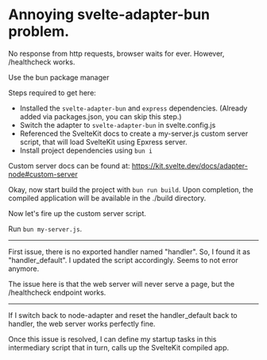 # Annoying svelte-adapter-bun problem.

No response from http requests, browser waits for ever. However, /healthcheck works.

Use the bun package manager

Steps required to get here:

- Installed the `svelte-adapter-bun` and `express` dependencies. (Already added via packages.json, you can skip this step.)
- Switch the adapter to `svelte-adapter-bun` in svelte.config.js
- Referenced the SvelteKit docs to create a my-server.js custom server script, that will load SvelteKit using Epxress server.
- Install project dependencies using `bun i`

Custom server docs can be found at: https://kit.svelte.dev/docs/adapter-node#custom-server

Okay, now start build the project with `bun run build`. Upon completion, the compiled application will be available in the ./build directory.

Now let's fire up the custom server script.

Run `bun my-server.js`.

-------------

First issue, there is no exported handler named "handler". So, I found it as "handler_default". I updated the script accordingly. Seems to not error anymore.

The issue here is that the web server will never serve a page, but the /healthcheck endpoint works.

------------

If I switch back to node-adapter and reset the handler_default back to handler, the web server works perfectly fine.

Once this issue is resolved, I can define my startup tasks in this intermediary script that in turn, calls up the SvelteKit compiled app.